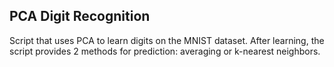 ## PCA Digit Recognition
Script that uses PCA to learn digits on the MNIST dataset. After learning, the script provides 2 methods for prediction: averaging or k-nearest neighbors.
